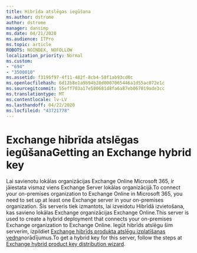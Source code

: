 ```yaml
---
title: Hibrīda atslēgas iegūšana
ms.author: dstrome
author: dstrome
manager: dansimp
ms.date: 04/21/2020
ms.audience: ITPro
ms.topic: article
ROBOTS: NOINDEX, NOFOLLOW
localization_priority: Normal
ms.custom:
- "694"
- "3500010"
ms.assetid: f3195f97-4f11-482f-8cb4-58f1ab93cd8c
ms.openlocfilehash: 6d12b8e1a9b94b28d0007065446a1d55ac072e1c
ms.sourcegitcommit: 55eff703a17e500681d8fa6a87eb067019ade3cc
ms.translationtype: MT
ms.contentlocale: lv-LV
ms.lasthandoff: 04/22/2020
ms.locfileid: "43721778"
---
```

# <a name="getting-an-exchange-hybrid-key"></a><span data-ttu-id="e13bf-102">Exchange hibrīda atslēgas iegūšana</span><span class="sxs-lookup"><span data-stu-id="e13bf-102">Getting an Exchange hybrid key</span></span>

<span data-ttu-id="e13bf-103">Lai savienotu lokālas organizācijas Exchange Online Microsoft 365, ir jāiestata vismaz viens Exchange Server lokālas organizācijā.</span><span class="sxs-lookup"><span data-stu-id="e13bf-103">To connect your on-premises organization to Exchange Online in Microsoft 365, you need to set up at least one Exchange server in your on-premises organization.</span></span> <span data-ttu-id="e13bf-104">Šis serveris tiek izmantots, lai izveidotu Hibrīdā izvietošana, kas savieno lokālas Exchange organizācijas Exchange Online.</span><span class="sxs-lookup"><span data-stu-id="e13bf-104">This server is used to create a hybrid deployment that connects your on-premises Exchange organization to Exchange Online.</span></span> <span data-ttu-id="e13bf-105">Iegūt hibrīds atslēgu šim serverim, izpildiet [Exchange hibrīds produkta atslēgu izplatīšanas vedņa](https://aka.ms/hybridkey)norādījumus.</span><span class="sxs-lookup"><span data-stu-id="e13bf-105">To get a hybrid key for this server, follow the steps at [Exchange hybrid product key distribution wizard](https://aka.ms/hybridkey).</span></span>
  